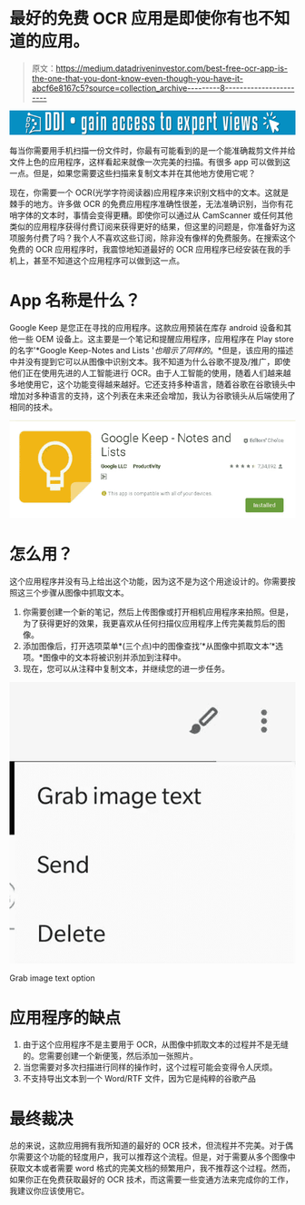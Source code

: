 # 最好的免费 OCR 应用是即使你有也不知道的应用。

> 原文：<https://medium.datadriveninvestor.com/best-free-ocr-app-is-the-one-that-you-dont-know-even-though-you-have-it-abcf6e8167c5?source=collection_archive---------8----------------------->

[![](img/87b8630b967bc4bff1cf2b363871968f.png)](http://www.track.datadriveninvestor.com/1B9E)

每当你需要用手机扫描一份文件时，你最有可能看到的是一个能准确裁剪文件并给文件上色的应用程序，这样看起来就像一次完美的扫描。有很多 app 可以做到这一点。但是，如果您需要这些扫描来复制文本并在其他地方使用它呢？

现在，你需要一个 OCR(光学字符阅读器)应用程序来识别文档中的文本。这就是棘手的地方。许多做 OCR 的免费应用程序准确性很差，无法准确识别，当你有花哨字体的文本时，事情会变得更糟。即使你可以通过从 CamScanner 或任何其他类似的应用程序获得付费订阅来获得更好的结果，但这里的问题是，你准备好为这项服务付费了吗？我个人不喜欢这些订阅，除非没有像样的免费服务。在搜索这个免费的 OCR 应用程序时，我震惊地知道最好的 OCR 应用程序已经安装在我的手机上，甚至不知道这个应用程序可以做到这一点。

# **App 名称是什么？**

Google Keep 是您正在寻找的应用程序。这款应用预装在库存 android 设备和其他一些 OEM 设备上。这主要是一个笔记和提醒应用程序，应用程序在 Play store 的名字'*Google Keep-Notes and Lists '*也暗示了同样的*。*但是，该应用的描述中并没有提到它可以从图像中识别文本。我不知道为什么谷歌不提及/推广，即使他们正在使用先进的人工智能进行 OCR。由于人工智能的使用，随着人们越来越多地使用它，这个功能变得越来越好。它还支持多种语言，随着谷歌在谷歌镜头中增加对多种语言的支持，这个列表在未来还会增加，我认为谷歌镜头从后端使用了相同的技术。

![](img/54717588a5f6f108ebcc531a9574b914.png)

# 怎么用？

这个应用程序并没有马上给出这个功能，因为这不是为这个用途设计的。你需要按照这三个步骤从图像中抓取文本。

1.  你需要创建一个新的笔记，然后上传图像或打开相机应用程序来拍照。但是，为了获得更好的效果，我更喜欢从任何扫描仪应用程序上传完美裁剪后的图像。
2.  添加图像后，打开选项菜单*(三个点)中的图像查找’*从图像中抓取文本’*选项。*图像中的文本将被识别并添加到注释中。
3.  现在，您可以从注释中复制文本，并继续您的进一步任务。

![](img/7b1c3469568209a7073de5598d4d3b7f.png)

Grab image text option

# 应用程序的缺点

1.  由于这个应用程序不是主要用于 OCR，从图像中抓取文本的过程并不是无缝的。您需要创建一个新便笺，然后添加一张照片。
2.  当您需要对多次扫描进行同样的操作时，这个过程可能会变得令人厌烦。
3.  不支持导出文本到一个 Word/RTF 文件，因为它是纯粹的谷歌产品

# 最终裁决

总的来说，这款应用拥有我所知道的最好的 OCR 技术，但流程并不完美。对于偶尔需要这个功能的轻度用户，我可以推荐这个流程。但是，对于需要从多个图像中获取文本或者需要 word 格式的完美文档的频繁用户，我不推荐这个过程。然而，如果你正在免费获取最好的 OCR 技术，而这需要一些变通方法来完成你的工作，我建议你应该使用它。